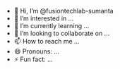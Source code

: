 - 👋 Hi, I’m @fusiontechlab-sumanta
- 👀 I’m interested in ...
- 🌱 I’m currently learning ...
- 💞️ I’m looking to collaborate on ...
- 📫 How to reach me ...
- 😄 Pronouns: ...
- ⚡ Fun fact: ...

<!---
fusiontechlab-sumanta/fusiontechlab-sumanta is a ✨ special ✨ repository because its `README.md` (this file) appears on your GitHub profile.
You can click the Preview link to take a look at your changes.
--->
